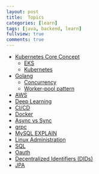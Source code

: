 ```yaml
---
layout: post
title:  Topics
categories: [learn]
tags: [java, backend, learn]
fullview: true
comments: true
---
```



<!-- **Topics** -->

- [Kubernetes Core Concept](https://jnuho.github.io/articles/k8s)
  - [EKS](https://jnuho.github.io/articles/eks)
  - [Kubernetes](https://jnuho.github.io/articles/doc_k_in_actions)
- [Golang](https://jnuho.github.io/articles/golang)
  - [Concurrency](https://jnuho.github.io/articles/golang_concurrency)
  - [Worker-pool pattern](https://jnuho.github.io/articles/golang_worker-pool-pattern)
- [AWS](https://jnuho.github.io/articles/aws)
- [Deep Learning](https://jnuho.github.io/articles/dplearn)
- [CI/CD](https://jnuho.github.io/articles/cicd)
- [Docker](https://jnuho.github.io/articles/docker)
- [Async vs Sync](https://jnuho.github.io/articles/async_sync)
- [grpc](https://jnuho.github.io/articles/grpc)
- [MySQL EXPLAIN](https://jnuho.github.io/articles/mysql_explain)
- [Linux Administration](https://jnuho.github.io/articles/linux_admin)
- [SQL](https://jnuho.github.io/articles/sql)
- [Oauth](https://jnuho.github.io/articles/oauth)
- [Decentralized Identifiers (DIDs)](https://jnuho.github.io/articles/did.pdf)
- [JPA](https://jnuho.github.io/articles/jpa)

<!--
**Coding Test**
- [Golang leetcode](go_leet)
- [Golang baekjoon](baekjoon)
- [파이썬.Crash Course.2E](python_crash_course)
- [파이썬.코딩 basic](python_coding_basic)
- [파이썬.코딩 test](python_coding_test)
- [파이썬.baekjun](python_baekjun)
- [자바](README_java)
-->


